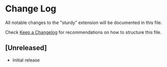 # Change Log

All notable changes to the "sturdy" extension will be documented in this file.

Check [Keep a Changelog](http://keepachangelog.com/) for recommendations on how to structure this file.

## [Unreleased]

- Initial release